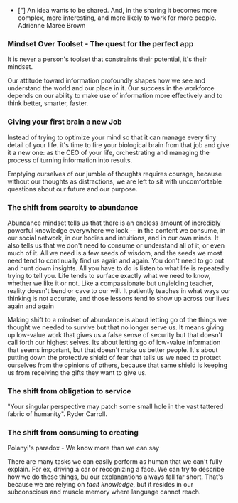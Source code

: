 - ["] An idea wants to be shared. And, in the sharing it becomes more complex, more interesting, and more likely to work for more people.
	Adrienne Maree Brown

### Mindset Over Toolset - The quest for the perfect app
It is never a person's toolset that constraints their potential, it's their mindset.

Our attitude toward information profoundly shapes how we see and understand the world and our place in it. Our success in the workforce depends on our ability to make use of information more effectively and to think better, smarter, faster.

### Giving your first brain a new Job
Instead of trying to optimize your mind so that it can manage every tiny detail of your life. it's time to fire your biological brain from that job and give it a new one: as the CEO of your life, orchestrating and managing the process of turning information into results.

Emptying ourselves of our jumble of thoughts requires courage, because without our thoughts as distractions, we are left to sit with uncomfortable questions about our future and our purpose.

### The shift from scarcity to abundance
Abundance mindset tells us that there is an endless amount of incredibly powerful knowledge everywhere we look -- in the content we consume, in our social network, in our bodies and intuitions, and in our own minds. It also tells us that we don't need to consume or understand all of it, or even much of it. All we need is a few seeds of wisdom, and the seeds we most need tend to continually find us again and again. You don't need to go out and hunt down insights. All you have to do is listen to what life is repeatedly trying to tell you. Life tends to surface exactly what we need to know, whether we like it or not. Like a compassionate but unyielding teacher, reality doesn't bend or cave to our will. It patiently teaches in what ways our thinking is not accurate, and those lessons tend to show up across our lives again and again

Making shift to a mindset of abundance is about letting go of the things we thought we needed to survive but that no longer serve us. It means giving up low-value work that gives us a false sense of security but that doesn't call forth our highest selves. Its about letting go of low-value information that seems important, but that doesn't make us better people. It's about putting down the protective shield of fear that tells us we need to protect ourselves from the opinions of others, because that same shield is keeping us from receiving the gifts they want to give us.

### The shift from obligation to service
"Your singular perspective may patch some small hole in the vast tattered fabric of humanity". Ryder Carroll.

### The shift from consuming to creating
Polanyi's paradox - We know more than we can say

There are many tasks we can easily perform as human that we can't fully explain. For ex, driving a car or recognizing a face. We can try to describe how we do these things, bu our explanantions always fall far short. That's because we are relying on _tacit knowledge_, but it resides in our subconscious and muscle memory where language cannot reach.
